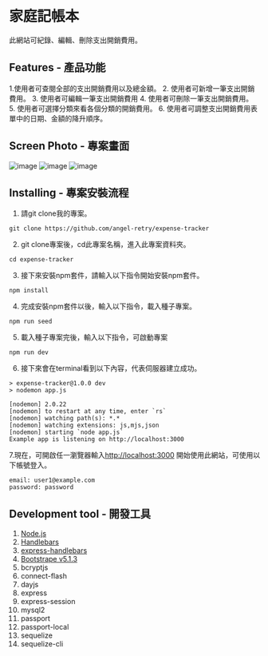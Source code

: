 # 家庭記帳本
此網站可紀錄、編輯、刪除支出開銷費用。

## Features - 產品功能

1.使用者可查閱全部的支出開銷費用以及總金額。
2. 使用者可新增一筆支出開銷費用。
3. 使用者可編輯一筆支出開銷費用
4. 使用者可刪除一筆支出開銷費用。
5. 使用者可選擇分類來看各個分類的開銷費用。
6. 使用者可調整支出開銷費用表單中的日期、金額的降升順序。

## Screen Photo - 專案畫面
![image](https://github.com/angel-retry/expense-tracker/assets/71422058/257cbc9c-736d-405c-8ec3-3edd16538a82)
![image](https://github.com/angel-retry/expense-tracker/assets/71422058/360bde01-aec1-4b7b-b778-dbfa31a06a34)
![image](https://github.com/angel-retry/expense-tracker/assets/71422058/765813b1-7023-467d-a812-dea0c95b1d8e)

## Installing - 專案安裝流程
1. 請git clone我的專案。
```
git clone https://github.com/angel-retry/expense-tracker
```
2. git clone專案後，cd此專案名稱，進入此專案資料夾。
```
cd expense-tracker
```
3. 接下來安裝npm套件，請輸入以下指令開始安裝npm套件。
```
npm install
```
4. 完成安裝npm套件以後，輸入以下指令，載入種子專案。
```
npm run seed
```
5. 載入種子專案完後，輸入以下指令，可啟動專案
```
npm run dev
```
6. 接下來會在terminal看到以下內容，代表伺服器建立成功。
```
> expense-tracker@1.0.0 dev
> nodemon app.js

[nodemon] 2.0.22
[nodemon] to restart at any time, enter `rs`
[nodemon] watching path(s): *.*
[nodemon] watching extensions: js,mjs,json
[nodemon] starting `node app.js`
Example app is listening on http://localhost:3000
```
7.現在，可開啟任一瀏覽器輸入[http://localhost:3000](http://localhost:3000) 開始使用此網站，可使用以下帳號登入。
```
email: user1@example.com
password: password
```
## Development tool - 開發工具
1. [Node.js](https://nodejs.org/en/)
2. [Handlebars](https://handlebarsjs.com/)
3. [express-handlebars](https://github.com/express-handlebars/express-handlebars)
4. [Bootstrape v5.1.3](https://getbootstrap.com/)
5. bcryptjs
6. connect-flash
7. dayjs
8. express
9. express-session
10. mysql2
11. passport
12. passport-local
13. sequelize
14. sequelize-cli
